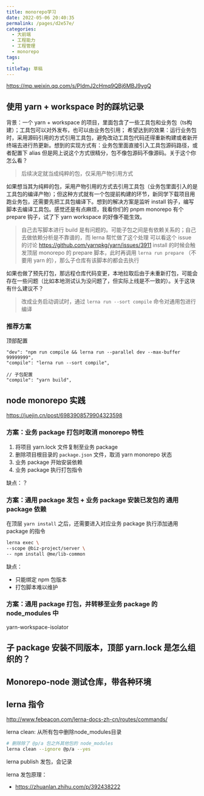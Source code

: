 ```yaml
---
title: monorepo学习
date: 2022-05-06 20:40:35
permalink: /pages/d2e57e/
categories: 
  - 大前端
  - 工程能力
  - 工程管理
  - monorepo
tags: 
  - 
titleTag: 草稿
---
```

https://mp.weixin.qq.com/s/PIdmJ2cHmq9QBj6MBJ9ygQ



## 使用 yarn + workspace 时的踩坑记录

背景：一个 yarn + workspace 的项目，里面包含了一些工具包和业务包（ts构建）；工具包可以对外发布，也可以由业务包引用；
希望达到的效果：运行业务包时，采用源码引用的方式引用工具包，避免改动工具包代码还得重新构建或者新开终端去进行热更新。想到的实现方式有：业务包里面直接引入工具包源码路径，或者配置下 alias 
但是网上说这个方式很精分，包不像包源码不像源码。关于这个你怎么看？
> 后续决定就当成纯粹的包，仅采用产物引用方式

如果想当其为纯粹的包，采用产物引用的方式去引用工具包（业务包里面引入的是工具包的编译产物）；但这种方式就有一个包提前构建的环节，新同学下载项目用跑业务包，还需要先把工具包编译下。想到的解决方案是监听 install 钩子，编写脚本去编译工具包。感觉还是有点麻烦，我看你们的 pnpm monorepo 有个 prepare 钩子，试了下 yarn workspace 的好像不能生效。
> 自己去写脚本进行 build 是有问题的。可能子包之间是有依赖关系的；自己去做依赖分析是不靠谱的，而 lerna 帮忙做了这个处理
> 可以看这个 issue 的讨论 https://github.com/yarnpkg/yarn/issues/3911
> install 的时候会触发顶层 monorepo 的 prepare 脚本，此时再调用 `lerna run prepare` （不要用 yarn 的），那么子仓库有该脚本的都会去执行

如果也做了预先打包，那远程仓库代码变更，本地拉取后由于未重新打包，可能会存在一些问题（比如本地测试认为没问题了，但实际上线是不一致的）。关于这块有什么建议不？
> 改成业务启动调试时，通过 `lerna run --sort compile` 命令对通用包进行编译

### 推荐方案
顶部配置
```
"dev": "npm run compile && lerna run --parallel dev --max-buffer 99999999",
"compile": "lerna run --sort compile",

// 子包配置 
"compile": "yarn build",
```

## node monorepo 实践

https://juejin.cn/post/6983908579904323598


### 方案：业务 package 打包时取消 monorepo 特性

1. 将项目 yarn.lock 文件复制至业务 package
2. 删除项目根目录的 `package.json` 文件，取消 yarn monorepo 状态
3. 业务 package 开始安装依赖
4. 业务 package 执行打包指令

缺点：？


### 方案：通用 package 发包 + 业务 package 安装已发包的 通用 package 依赖

在顶层 `yarn install` 之后，还需要进入对应业务 package 执行添加通用 package 的指令

```sh
lerna exec \
--scope @biz-project/server \
-- npm install @me/lib-common
```


缺点：
- 只能绑定 npm 包版本
- 打包脚本难以维护

### 方案：通用 package 打包，并转移至业务 package 的 node_modules 中

yarn-workspace-isolator

## 子 package 安装不同版本，顶部 yarn.lock 是怎么组织的？

## Monorepo-node 测试仓库，带各种环境

## lerna 指令

http://www.febeacon.com/lerna-docs-zh-cn/routes/commands/

lerna clean:	从所有包中删除node_modules目录

```sh
# 删除除了 @p/a 包之外其他包的 node_modules
lerna clean --ignore @p/a --yes
```

lerna publish 发包，会记录

lerna 发包原理：
- https://zhuanlan.zhihu.com/p/392438222
